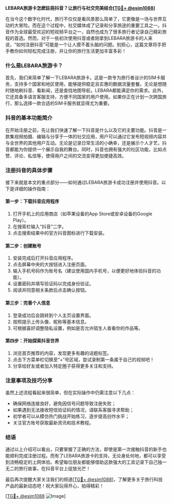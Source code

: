 **LEBARA旅游卡怎麽註冊抖音？让旅行与社交完美结合[[TG💪+ @esim1088](https://t.me/s/esim1088)]**

在当今这个数字化时代，旅行不仅仅是看风景那么简单了，它更像是一场与世界互动的大冒险。而在这个过程中，社交媒体成了记录和分享旅途的重要工具之一。抖音作为全球最受欢迎的短视频平台之一，自然也成为了很多旅行者记录自己精彩旅程的首选。然而，对于一些初次使用抖音或者刚拿到LEBARA旅游卡的人来说，“如何注册抖音”可能是一个让人摸不着头脑的问题。别担心，这篇文章将手把手教你如何轻松完成注册，并让你的旅行生活更加丰富多彩！

### 什么是LEBARA旅游卡？

首先，我们来简单了解一下LEBARA旅游卡。这是一款专为旅行者设计的SIM卡服务，支持多个国家和地区使用，能够提供稳定且实惠的数据流量套餐。无论是想随时随地刷抖音、看新闻，还是查找地图导航，LEBARA都能满足你的需求。此外，它还具备多语言客服支持，方便不同国家的用户使用。如果你正在计划一次跨国旅行，那么选择一款合适的SIM卡服务就显得尤为重要。

### 抖音的基本功能简介

在开始注册之前，先让我们快速了解一下抖音是什么以及它的主要功能。抖音是一款集视频拍摄、编辑与分享于一体的社交应用，用户可以通过它发布短视频内容并与全世界的其他用户互动。无论是记录日常生活的小确幸，还是展示个人才艺，抖音都能为你提供一个展示自我的舞台。同时，抖音也拥有强大的社区功能，比如点赞、评论、私信等，使得用户之间的交流变得更加便捷高效。

### 注册抖音的具体步骤

接下来就是本文的重点部分——如何通过LEBARA旅游卡成功注册并使用抖音。以下是详细的操作指南：

#### 第一步：下载抖音应用程序

1. 打开手机上的应用商店（如苹果设备的App Store或安卓设备的Google Play）。
2. 在搜索栏输入“抖音”二字。
3. 点击搜索结果中的官方抖音图标进行下载安装。

#### 第二步：创建账号

1. 安装完成后打开抖音应用程序。
2. 点击屏幕中央的大按钮进入注册页面。
3. 输入手机号码作为账号名（建议使用国内手机号，以便更好地体验抖音的功能）。
4. 设置密码并填写验证码以完成身份验证。
5. 阅读并同意相关条款后点击确认按钮。

#### 第三步：完善个人信息

1. 登录成功后会跳转到个人主页设置界面。
2. 按照提示上传头像、昵称等基本信息。
3. 可根据喜好调整隐私设置，例如是否允许陌生人查看你的作品等。

#### 第四步：开始探索抖音世界

1. 浏览首页推荐的内容，发现更多有趣的话题标签。
2. 点击下方菜单栏切换至“+”号区域，尝试录制第一条属于自己的视频吧！
3. 分享给好友或者加入特定圈子获得更多关注和支持。

### 注意事项及技巧分享

虽然上述流程看起来很简单，但在实际操作中仍需注意以下几点：
- 确保网络连接良好，避免因信号问题导致注册失败；
- 如果遇到无法接收短信验证码的情况，请联系客服寻求帮助；
- 初学者可以从模仿热门挑战开始练习，逐步提高创作水平；
- 关注官方账号获取最新资讯和技术教程。

### 结语

通过以上介绍可以看出，只要掌握了正确的方法，即使是第一次接触抖音的新手也能顺利完成注册过程。而有了LEBARA旅游卡的支持，无论身处何地，都可以享受到流畅稳定的上网体验。希望每位朋友都能够借助这款强大的工具记录下自己独一无二的旅行故事，在抖音平台上绽放光芒！

最后再次提醒大家关注我们的频道[[TG💪+ @esim1088](https://t.me/s/esim1088)]，了解更多关于旅行科技产品的最新动态吧！祝大家玩得开心，拍得精彩！

[[TG💪+ @esim1088](https://t.me/s/esim1088) ![Image](https://i.postimg.cc/4NQfJmqS/Snipaste-2025-05-13-00-14-12.png)]